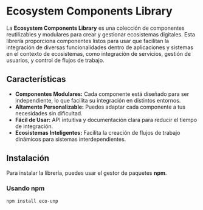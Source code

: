 # Ecosystem Components Library

La **Ecosystem Components Library** es una colección de componentes reutilizables y modulares para crear y gestionar ecosistemas digitales. Esta librería proporciona componentes listos para usar que facilitan la integración de diversas funcionalidades dentro de aplicaciones y sistemas en el contexto de ecosistemas, como integración de servicios, gestión de usuarios, y control de flujos de trabajo.

## Características

- **Componentes Modulares:** Cada componente está diseñado para ser independiente, lo que facilita su integración en distintos entornos.
- **Altamente Personalizable:** Puedes adaptar cada componente a tus necesidades sin dificultad.
- **Fácil de Usar:** API intuitiva y documentación clara para reducir el tiempo de integración.
- **Ecosistemas Inteligentes:** Facilita la creación de flujos de trabajo dinámicos para sistemas interdependientes.

## Instalación

Para instalar la librería, puedes usar el gestor de paquetes **npm**.

### Usando npm

```bash
npm install eco-unp
